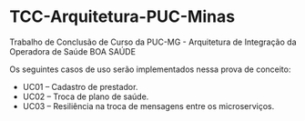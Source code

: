 # TCC-Arquitetura-PUC-Minas
Trabalho de Conclusão de Curso da PUC-MG - Arquitetura de Integração da Operadora de Saúde BOA SAÚDE 

Os seguintes casos de uso serão implementados nessa prova de conceito:
-	UC01 – Cadastro de prestador.
-	UC02 – Troca de plano de saúde.
-	UC03 – Resiliência na troca de mensagens entre os microserviços.